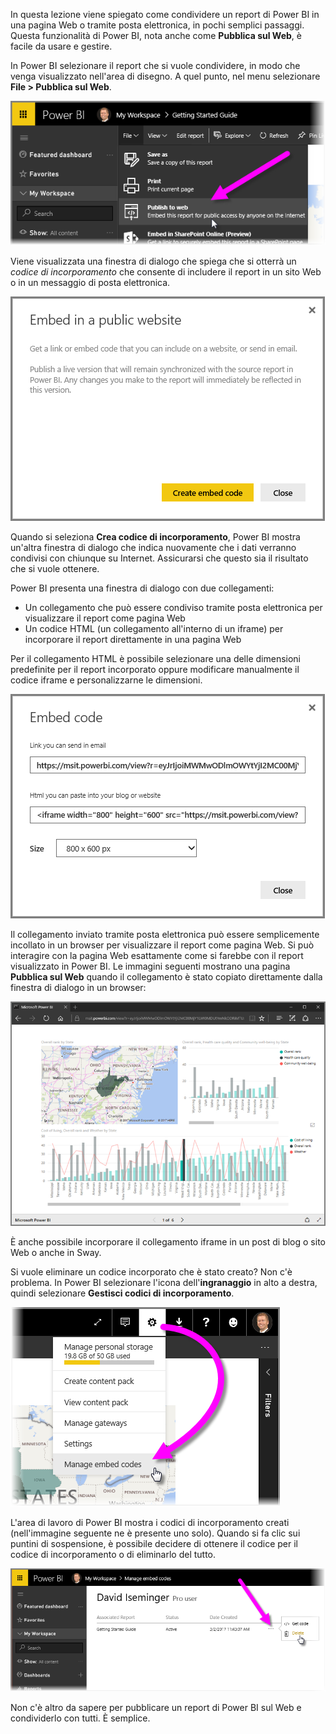 In questa lezione viene spiegato come condividere un report di Power BI in una pagina Web o tramite posta elettronica, in pochi semplici passaggi. Questa funzionalità di Power BI, nota anche come **Pubblica sul Web**, è facile da usare e gestire.

In Power BI selezionare il report che si vuole condividere, in modo che venga visualizzato nell'area di disegno. A quel punto, nel menu selezionare **File > Pubblica sul Web**.

![](media/6-6-publish-to-web/6-6_1a.png)

Viene visualizzata una finestra di dialogo che spiega che si otterrà un *codice di incorporamento* che consente di includere il report in un sito Web o in un messaggio di posta elettronica.

![](media/6-6-publish-to-web/6-6_2.png)

Quando si seleziona **Crea codice di incorporamento**, Power BI mostra un'altra finestra di dialogo che indica nuovamente che i dati verranno condivisi con chiunque su Internet. Assicurarsi che questo sia il risultato che si vuole ottenere.

Power BI presenta una finestra di dialogo con due collegamenti:

* Un collegamento che può essere condiviso tramite posta elettronica per visualizzare il report come pagina Web
* Un codice HTML (un collegamento all'interno di un iframe) per incorporare il report direttamente in una pagina Web

Per il collegamento HTML è possibile selezionare una delle dimensioni predefinite per il report incorporato oppure modificare manualmente il codice iframe e personalizzarne le dimensioni.

![](media/6-6-publish-to-web/6-6_3.png)

Il collegamento inviato tramite posta elettronica può essere semplicemente incollato in un browser per visualizzare il report come pagina Web. Si può interagire con la pagina Web esattamente come si farebbe con il report visualizzato in Power BI. Le immagini seguenti mostrano una pagina **Pubblica sul Web** quando il collegamento è stato copiato direttamente dalla finestra di dialogo in un browser:

![](media/6-6-publish-to-web/6-6_4.png)

È anche possibile incorporare il collegamento iframe in un post di blog o sito Web o anche in Sway.

Si vuole eliminare un codice incorporato che è stato creato? Non c'è problema. In Power BI selezionare l'icona dell'**ingranaggio** in alto a destra, quindi selezionare **Gestisci codici di incorporamento**.

![](media/6-6-publish-to-web/6-6_5.png)

L'area di lavoro di Power BI mostra i codici di incorporamento creati (nell'immagine seguente ne è presente uno solo). Quando si fa clic sui puntini di sospensione, è possibile decidere di ottenere il codice per il codice di incorporamento o di eliminarlo del tutto.

![](media/6-6-publish-to-web/6-6_6.png)

Non c'è altro da sapere per pubblicare un report di Power BI sul Web e condividerlo con tutti. È semplice.

